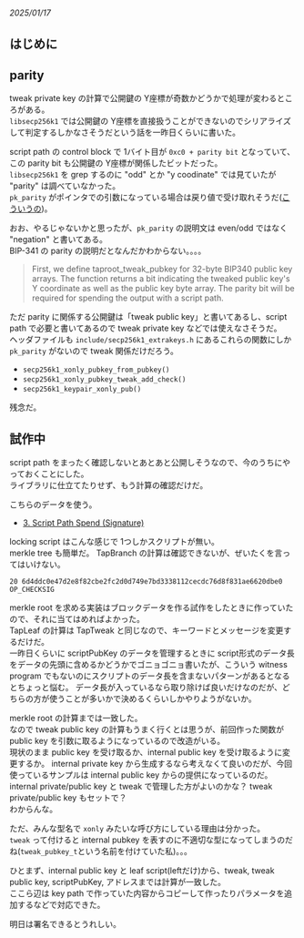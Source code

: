 # 

_2025/01/17_

## はじめに

## parity

tweak private key の計算で公開鍵の Y座標が奇数かどうかで処理が変わるところがある。  
`libsecp256k1` では公開鍵の Y座標を直接扱うことができないのでシリアライズして判定するしかなさそうだという話を一昨日くらいに書いた。

script path の control block で 1バイト目が `0xc0 + parity bit` となっていて、この parity bit も公開鍵の Y座標が関係したビットだった。  
`libsecp256k1` を grep するのに "odd" とか "y coodinate" では見ていたが "parity" は調べていなかった。  
`pk_parity` がポインタでの引数になっている場合は戻り値で受け取れそうだ([こういうの](https://github.com/bitcoin-core/secp256k1/blob/v0.6.0/include/secp256k1_extrakeys.h#L88-L90))。

おお、やるじゃないかと思ったが、`pk_parity` の説明文は even/odd ではなく "negation" と書いてある。  
BIP-341 の parity の説明だとなんだかわからない。。。。

> First, we define taproot_tweak_pubkey for 32-byte BIP340 public key arrays. The function returns a bit indicating the tweaked public key's Y coordinate as well as the public key byte array. The parity bit will be required for spending the output with a script path.

ただ parity に関係する公開鍵は「tweak public key」と書いてあるし、script path で必要と書いてあるので tweak private key などでは使えなさそうだ。  
ヘッダファイルも `include/secp256k1_extrakeys.h` にあるこれらの関数にしか `pk_parity` がないので tweak 関係だけだろう。

* `secp256k1_xonly_pubkey_from_pubkey()`
* `secp256k1_xonly_pubkey_tweak_add_check()`
* `secp256k1_keypair_xonly_pub()`

残念だ。

## 試作中

script path をまったく確認しないとあとあと公開しそうなので、今のうちにやっておくことにした。  
ライブラリに仕立てたりせず、もう計算の確認だけだ。

こちらのデータを使う。

* [3. Script Path Spend (Signature)](https://learnmeabitcoin.com/technical/upgrades/taproot/#example-3-script-path-spend-signature)

locking script はこんな感じで 1つしかスクリプトが無い。  
merkle tree も簡単だ。
TapBranch の計算は確認できないが、ぜいたくを言ってはいけない。

```
20 6d4ddc0e47d2e8f82cbe2fc2d0d749e7bd3338112cecdc76d8f831ae6620dbe0
OP_CHECKSIG
```

merkle root を求める実装はブロックデータを作る試作をしたときに作っていたので、それに当てはめればよかった。  
TapLeaf の計算は TapTweak と同じなので、キーワードとメッセージを変更するだけだ。  
一昨日くらいに scriptPubKey のデータを管理するときに script形式のデータ長をデータの先頭に含めるかどうかでゴニョゴニョ書いたが、こういう witness program でもないのにスクリプトのデータ長を含まないパターンがあるとなるとちょっと悩む。
データ長が入っているなら取り除けば良いだけなのだが、どちらの方が使うことが多いかで決めるくらいしかやりようがないか。

merkle root の計算までは一致した。  
なので tweak public key の計算もうまく行くとは思うが、前回作った関数が public key を引数に取るようになっているので改造がいる。  
現状のまま public key を受け取るか、internal public key を受け取るように変更するか。
internal private key から生成するなら考えなくて良いのだが、今回使っているサンプルは internal public key からの提供になっているのだ。  
internal private/public key と tweak で管理した方がよいのかな？ tweak private/public key もセットで？  
わからんな。

ただ、みんな型名で `xonly` みたいな呼び方にしている理由は分かった。  
`tweak` って付けると internal pubkey を表すのに不適切な型になってしまうのだね(`tweak_pubkey_t`という名前を付けていた私)。。。

ひとまず、internal public key と leaf script(leftだけ)から、tweak, tweak public key, scriptPubKey, アドレスまでは計算が一致した。  
ここら辺は key path で作っていた内容からコピーして作ったりパラメータを追加するなどで対応できた。  

明日は署名できるとうれしい。
